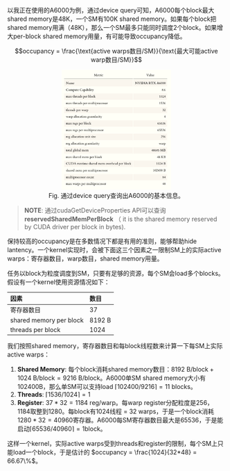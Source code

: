 以我正在使用的A6000为例，通过device query可知，A6000每个block最大shared memory是48K，一个SM有100K shared memory。如果每个block把shared memory用满（48K），那么一个SM最多只能同时调度2个block。如果增大per-block shared memory用量，有可能导致occupancy降低。

$$occupancy = \frac{\text{active warps数目/SM}}{\text{最大可能active warp数目/SM}}$$

<p align="center">
<img src="figures/a6000.png" width=50%><br>Fig. 通过device query查询出A6000的基本信息。
</p>

>**NOTE**: 通过cudaGetDeviceProperties API可以查询 **reservedSharedMemPerBlock** （ it is the shared memory reserved by CUDA driver per block in bytes).

保持较高的occupancy是在多数情况下都是有用的准则，能够帮助hide lantency。一个kernel实现时，会被下面这三个因素之一限制SM上的实际active warps：寄存器数目，warp数目，shared memory用量。

任务以block为粒度调度到SM，只要有足够的资源，每个SM会load多个blocks。假设有一个kernel使用资源情况如下：

|因素|数目|
|:--|:--|
|寄存器数目|37|
|shared memory per block|8192 B|
|threads per block|1024|

我们按照shared memory，寄存器数目和每block线程数来计算一下每SM上实际active warps：

1. **Shared Memory**: 每个block消耗shared memory数目：$8192 \ \text{B/block} + 1024\  \text{B/block}  = 9216 \ \text{B/block}$。A6000单SM shared memory大小有102400B，那么单SM可以支持load $\lceil 102400 / 9216 \rceil= 11 \ \text{blocks}$。
2. **Threads**: $\lceil 1536 / 1024 \rceil = 1$
3. **Register**: $37 * 32 = 1184\ \text{reg/warp}$。每warp register分配粒度是256，1184取整到1280。每block有1024线程 = 32 warps，于是一个block消耗$1280*32=40960$寄存器。A6000每SM寄存器数目最大是65536，于是能启动$\lceil 65536 / 40960\rceil = 1 \text{block}$。

这样一个kernel，实际active warps受到threads和register的限制，每个SM上只能load一个block，于是估计的 $occupancy = \frac{1024}{32*48} = 66.67\%$。
